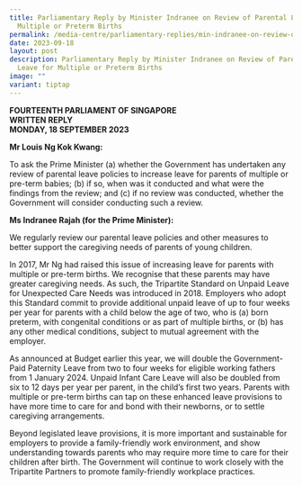 ```yaml
---
title: Parliamentary Reply by Minister Indranee on Review of Parental Leave for
  Multiple or Preterm Births
permalink: /media-centre/parliamentary-replies/min-indranee-on-review-of-pl-for-multiple-or-preterm-births/
date: 2023-09-18
layout: post
description: Parliamentary Reply by Minister Indranee on Review of Parental
  Leave for Multiple or Preterm Births
image: ""
variant: tiptap
---
```

**FOURTEENTH PARLIAMENT OF SINGAPORE**  
**WRITTEN REPLY**  
**MONDAY, 18 SEPTEMBER 2023**

**Mr Louis Ng Kok Kwang:**
 
To ask the Prime Minister (a) whether the Government has undertaken any review of parental leave policies to increase leave for parents of multiple or pre-term babies; (b) if so, when was it conducted and what were the findings from the review; and (c) if no review was conducted, whether the Government will consider conducting such a review.

**Ms Indranee Rajah (for the Prime Minister):**  

We regularly review our parental leave policies and other measures to better support the caregiving needs of parents of young children.

In 2017, Mr Ng had raised this issue of increasing leave for parents with multiple or pre-term births. We recognise that these parents may have greater
caregiving needs. As such, the Tripartite Standard on Unpaid Leave for Unexpected Care Needs was introduced in 2018. Employers who adopt this
Standard commit to provide additional unpaid leave of up to four weeks per year for parents with a child below the age of two, who is (a) born preterm, with
congenital conditions or as part of multiple births, or (b) has any other medical conditions, subject to mutual agreement with the employer.

As announced at Budget earlier this year, we will double the Government-Paid Paternity Leave from two to four weeks for eligible working fathers from 1 January 2024. Unpaid Infant Care Leave will also be doubled from six to 12 days per year per parent, in the child’s first two years. Parents with multiple or pre-term births can tap on these enhanced leave provisions to have more time to care for and bond with their newborns, or to settle caregiving arrangements.

Beyond legislated leave provisions, it is more important and sustainable for employers to provide a family-friendly work environment, and show
understanding towards parents who may require more time to care for their children after birth. The Government will continue to work closely with the
Tripartite Partners to promote family-friendly workplace practices.